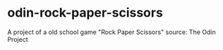 # odin-rock-paper-scissors
A project of a old school game "Rock Paper Scissors" source: The Odin Project
